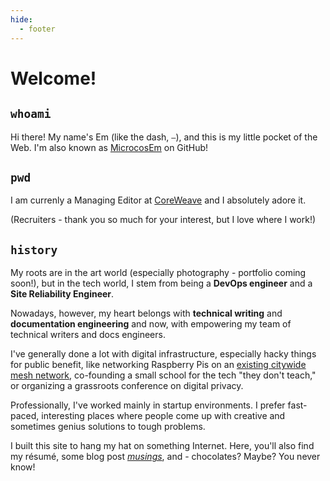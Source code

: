 ```yaml
---
hide:
  - footer
---
```

# Welcome!

## `whoami`
Hi there! My name's Em (like the dash, `–`), and this is my little pocket of the Web. I'm also known as [MicrocosEm](https://github.com/microcosem) on GitHub!

## `pwd`
I am currenly a Managing Editor at [CoreWeave](https://coreweave.com) and I absolutely adore it.

(Recruiters - thank you so much for your interest, but I love where I work!)

## `history`
My roots are in the art world (especially photography - portfolio coming soon!), but in the tech world, I stem from being a **DevOps engineer** and a **Site Reliability Engineer**.

Nowadays, however, my heart belongs with **technical writing** and **documentation engineering** and now, with empowering my team of technical writers and docs engineers.

I've generally done a lot with digital infrastructure, especially hacky things for public benefit, like networking Raspberry Pis on an [existing citywide mesh network](https://www.nycmesh.net/_), co-founding a small school for the tech "they don't teach," or organizing a grassroots conference on digital privacy.

Professionally, I've worked mainly in startup environments. I prefer fast-paced, interesting places where people come up with creative and sometimes genius solutions to tough problems.

I built this site to hang my hat on something Internet. Here, you'll also find my résumé, some blog post [*musings*](./blog/index.md), and - chocolates? Maybe? You never know!